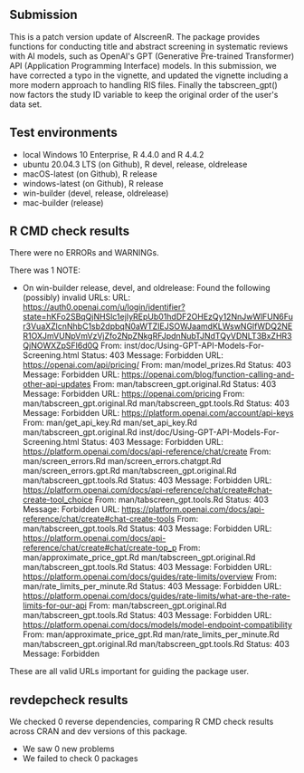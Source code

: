 ## Submission

This is a patch version update of AIscreenR. The package provides functions for conducting title and abstract screening in systematic reviews with AI models, such as OpenAI's GPT (Generative Pre-trained Transformer) API (Application Programming Interface) models. In this submission, we have corrected a typo in the vignette, and updated the vignette including a more modern approach to handling RIS files. Finally the tabscreen_gpt() now factors the study ID variable to keep the original order of the user's data set.

## Test environments

* local Windows 10 Enterprise, R 4.4.0 and R 4.4.2
* ubuntu 20.04.3 LTS (on Github), R devel, release, oldrelease
* macOS-latest (on Github), R release
* windows-latest (on Github), R release
* win-builder (devel, release, oldrelease)
* mac-builder (release)


## R CMD check results

There were no ERRORs and WARNINGs.

There was 1 NOTE:

 * On win-builder release, devel, and oldrelease:
  Found the following (possibly) invalid URLs:
  URL: https://auth0.openai.com/u/login/identifier?state=hKFo2SBqQjNHSlc1ejIyREpUb01hdDF2OHEzQy12NnJwWlFUN6Fur3VuaXZlcnNhbC1sb2dpbqN0aWTZIEJSOWJaamdKLWswNGlfWDQ2NER1OXJmVUNpVmVzVjZfo2NpZNkgRFJpdnNubTJNdTQyVDNLT3BxZHR3QjNOWXZpSFl6d0Q
    From: inst/doc/Using-GPT-API-Models-For-Screening.html
    Status: 403
    Message: Forbidden
  URL: https://openai.com/api/pricing/
    From: man/model_prizes.Rd
    Status: 403
    Message: Forbidden
  URL: https://openai.com/blog/function-calling-and-other-api-updates
    From: man/tabscreen_gpt.original.Rd
    Status: 403
    Message: Forbidden
  URL: https://openai.com/pricing
    From: man/tabscreen_gpt.original.Rd
          man/tabscreen_gpt.tools.Rd
    Status: 403
    Message: Forbidden
  URL: https://platform.openai.com/account/api-keys
    From: man/get_api_key.Rd
          man/set_api_key.Rd
          man/tabscreen_gpt.original.Rd
          inst/doc/Using-GPT-API-Models-For-Screening.html
    Status: 403
    Message: Forbidden
  URL: https://platform.openai.com/docs/api-reference/chat/create
    From: man/screen_errors.Rd
          man/screen_errors.chatgpt.Rd
          man/screen_errors.gpt.Rd
          man/tabscreen_gpt.original.Rd
          man/tabscreen_gpt.tools.Rd
    Status: 403
    Message: Forbidden
  URL: https://platform.openai.com/docs/api-reference/chat/create#chat-create-tool_choice
    From: man/tabscreen_gpt.tools.Rd
    Status: 403
    Message: Forbidden
  URL: https://platform.openai.com/docs/api-reference/chat/create#chat-create-tools
    From: man/tabscreen_gpt.tools.Rd
    Status: 403
    Message: Forbidden
  URL: https://platform.openai.com/docs/api-reference/chat/create#chat/create-top_p
    From: man/approximate_price_gpt.Rd
          man/tabscreen_gpt.original.Rd
          man/tabscreen_gpt.tools.Rd
    Status: 403
    Message: Forbidden
  URL: https://platform.openai.com/docs/guides/rate-limits/overview
    From: man/rate_limits_per_minute.Rd
    Status: 403
    Message: Forbidden
  URL: https://platform.openai.com/docs/guides/rate-limits/what-are-the-rate-limits-for-our-api
    From: man/tabscreen_gpt.original.Rd
          man/tabscreen_gpt.tools.Rd
    Status: 403
    Message: Forbidden
  URL: https://platform.openai.com/docs/models/model-endpoint-compatibility
    From: man/approximate_price_gpt.Rd
          man/rate_limits_per_minute.Rd
          man/tabscreen_gpt.original.Rd
          man/tabscreen_gpt.tools.Rd
    Status: 403
    Message: Forbidden

These are all valid URLs important for guiding the package user.

## revdepcheck results

We checked 0 reverse dependencies, comparing R CMD check results across CRAN and dev versions of this package.

 * We saw 0 new problems
 * We failed to check 0 packages
